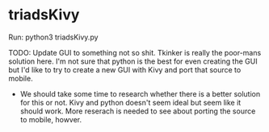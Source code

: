 # triadsKivy

Run:
python3 triadsKivy.py

TODO:
Update GUI to something not so shit. Tkinker is really the poor-mans solution here.
I'm not sure that python is the best for even creating the GUI but I'd like to 
try to create a new GUI with Kivy and port that source to mobile.

- We should take some time to research whether there is a better solution for this 
 or not. Kivy and python doesn't seem ideal but seem like it should work. More reserach is
 needed to see about porting the source to mobile, howver.


